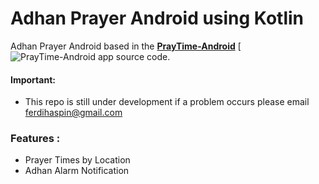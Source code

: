 # Adhan Prayer Android using Kotlin

Adhan Prayer Android based in the [**PrayTime-Android**](https://github.com/alphamu/PrayTime-Android) [![PrayTime-Android](https://github.com/alphamu/PrayTime-Android/blob/master/app/src/main/res/mipmap-hdpi/ic_launcher.png) app source code.

#### Important:
- This repo is still under development if a problem occurs please email ferdihaspin@gmail.com


### Features :
- Prayer Times by Location
- Adhan Alarm Notification